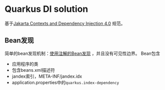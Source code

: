 # Quarkus DI solution

基于[Jakarta Contexts and Dependency Injection 4.0](https://jakarta.ee/specifications/cdi/4.0/jakarta-cdi-spec-4.0.html)
规范。

## Bean发现

简单的bean发现机制：[使用注解的Bean发现](https://jakarta.ee/specifications/cdi/4.0/jakarta-cdi-spec-4.0.html#default_bean_discovery)
，并且没有可见性边界。
Bean包含

- 应用程序的类
- 包含beans.xml描述符
- jandex索引，META-INF/jandex.idx
- application.properties中的`quarkus.index-dependency`
